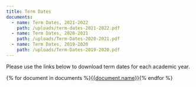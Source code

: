 ```yaml
---
title: Term Dates
documents:
  - name: Term Dates, 2021-2022
    path: /uploads/term-dates-2021-2022.pdf
  - name: Term Dates, 2020-2021
    path: /uploads/Term-Dates-2020-2021.pdf
  - name: Term Dates, 2019-2020
    path: /uploads/Term-Dates-2019-2020.pdf
---
```

Please use the links below to download term dates for each academic year.

<div class="content-grid">
  {% for document in documents %}<a href="{{document.path}}">{{document.name}}</a>{% endfor %}
</div>